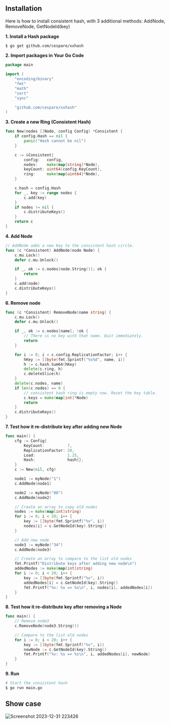 # 

## Installation
Here is how to install consistent hash, with 3 additional methods: AddNode, RemoveNode, GetNodeId(key)

<strong>1. Install a Hash package</strong>
```bash
$ go get github.com/cespare/xxhash
```

<strong>2. Import packages in Your Go Code </strong>
```go
package main

import (
	"encoding/binary"
	"fmt"
	"math"
	"sort"
	"sync"

	"github.com/cespare/xxhash"
)
```

<strong>3. Create a new Ring (Consistent Hash) </strong>

```go
func New(nodes []Node, config Config) *Consistent {
	if config.Hash == nil {
		panic("Hash cannot be nil")
	}

	c := &Consistent{
		config:   config,
		nodes:    make(map[string]*Node),
		keyCount: uint64(config.KeyCount),
		ring:     make(map[uint64]*Node),
	}

	c.hash = config.Hash
	for _, key := range nodes {
		c.add(key)
	}
	if nodes != nil {
		c.distributeKeys()
	}
	return c
}
```

<strong>4. Add Node </strong>
```go
// AddNode adds a new key to the consistent hash circle.
func (c *Consistent) AddNode(node Node) {
	c.mu.Lock()
	defer c.mu.Unlock()

	if _, ok := c.nodes[node.String()]; ok {
		return
	}
	c.add(node)
	c.distributeKeys()
}
```

<strong>6. Remove node </strong>
```go
func (c *Consistent) RemoveNode(name string) {
	c.mu.Lock()
	defer c.mu.Unlock()

	if _, ok := c.nodes[name]; !ok {
		// There is no key with that name. Quit immediately.
		return
	}

	for i := 0; i < c.config.ReplicationFactor; i++ {
		hKey := []byte(fmt.Sprintf("%s%d", name, i))
		h := c.hash.Sum64(hKey)
		delete(c.ring, h)
		c.deleteSlice(h)
	}
	delete(c.nodes, name)
	if len(c.nodes) == 0 {
		// consistent hash ring is empty now. Reset the key table.
		c.keys = make(map[int]*Node)
		return
	}
	c.distributeKeys()
}
```

<strong>7. Test how it re-distribute key after adding new Node </strong>
```go
func main() {
	cfg := Config{
		KeyCount:          7,
		ReplicationFactor: 20,
		Load:              1.25,
		Hash:              hash{},
	}
	c := New(nil, cfg)

	node1 := myNode("1")
	c.AddNode(node1)

	node2 := myNode("80")
	c.AddNode(node2)

	// Create an array to copy old nodes
	nodes := make(map[int]string)
	for i := 0; i < 20; i++ {
		key := []byte(fmt.Sprintf("%v", i))
		nodes[i] = c.GetNodeId(key).String()
	}

	// Add new node
	node3 := myNode("34")
	c.AddNode(node3)

	// Create an array to compare to the list old nodes
	fmt.Printf("Distribute keys after adding new node\n")
	addedNodes := make(map[int]string)
	for i := 0; i < 20; i++ {
		key := []byte(fmt.Sprintf("%v", i))
		addedNodes[i] = c.GetNodeId(key).String()
		fmt.Printf("%v: %s => %s\n", i, nodes[i], addedNodes[i])
	}
}
```

<strong>8. Test how it re-distribute key after removing a Node </strong>
```go
func main() {
	// Remove node3
	c.RemoveNode(node3.String())

	// Compare to the list old nodes
	for i := 0; i < 20; i++ {
		key := []byte(fmt.Sprintf("%v", i))
		newNode := c.GetNodeId(key).String()
		fmt.Printf("%v: %s => %s\n", i, addedNodes[i], newNode)
	}
}
```


<strong>9. Run</strong>
```bash
# Start the consistent hash 
$ go run main.go
```

## Show case
![Screenshot 2023-12-31 223426](https://github.com/ngankhanh98/distributed-systems/assets/32817908/34dd3da0-9737-4bab-912e-0e2d3b319d8e)
